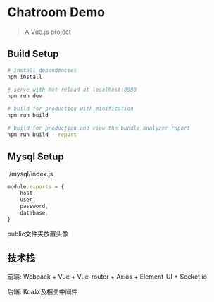 Chatroom Demo
=============

> A Vue.js project

Build Setup
-----------

```bash
# install dependencies
npm install

# serve with hot reload at localhost:8080
npm run dev

# build for production with minification
npm run build

# build for production and view the bundle analyzer report
npm run build --report
```

Mysql Setup
-----------

./mysql/index.js

```javascript
module.exports = {
    host,
    user,
    password,
    database,
}
```

public文件夹放置头像


技术栈
-----------



前端:
Webpack + Vue + Vue-router + Axios + Element-UI + Socket.io  

后端:
Koa以及相关中间件
